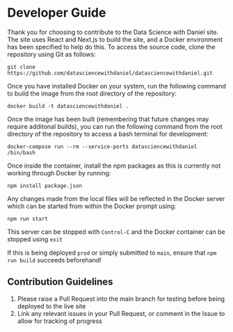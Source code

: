# Developer Guide

Thank you for choosing to contribute to the Data Science with Daniel site. The site uses React and Next.js to build the site, and a Docker environment has been specified to help do this. To access the source code, clone the repository using Git as follows:

```
git clone https://github.com/datasciencewithdaniel/datasciencewithdaniel.git
```

Once you have installed Docker on your system, run the following command to build the image from the root directory of the repository:

```
docker build -t datasciencewithdaniel .
```

Once the image has been built (remembering that future changes may require additonal builds), you can run the following command from the root directory of the repository to access a bash terminal for development:

```
docker-compose run --rm --service-ports datasciencewithdaniel /bin/bash
```

Once inside the container, install the npm packages as this is currently not working through Docker by running:

```
npm install package.json
```

Any changes made from the local files will be reflected in the Docker server which can be started from within the Docker prompt using:

```
npm run start
```

This server can be stopped with ```Control-C``` and the Docker container can be stopped using ```exit```

If this is being deployed ```prod``` or simply submitted to ```main```, ensure that ```npm run build``` succeeds beforehand!

## Contribution Guidelines

1. Please raise a Pull Request into the main branch for testing before being deployed to the live site
2. Link any relevant issues in your Pull Request, or comment in the Issue to allow for tracking of progress
